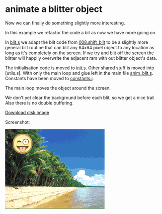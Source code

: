 animate a blitter object
========================

Now we can finally do something slightly more interesting.

In this example we refactor the code a bit as now we have more going on.

In [blit.s](blit.s) we adapt the blit code from [008.shift_blit](../008.shift_blit) to be a slightly more general blit routine that can blit any 64x64 pixel object to any location as long as it's completely on the screen. If we try and blit off the screen the blitter will happily overwrite the adjacent ram with out blitter object's data.

The initialisation code is moved to [init.s](init.s). Other shared stuff is moved into [utils.s]. With only the main loop and glue left in the main file [anim_blit.s](anim_blit.s). Constants have been moved to [constants.i](constants.i).

The main loop moves the object around the screen.

We don't yet clear the background before each blit, so we get a nice trail. Also there is no double buffering.

[Download disk image](bin/anim_blit.adf?raw=true)

Screenshot:

![Screenshot](screenshot.png?raw=true)
